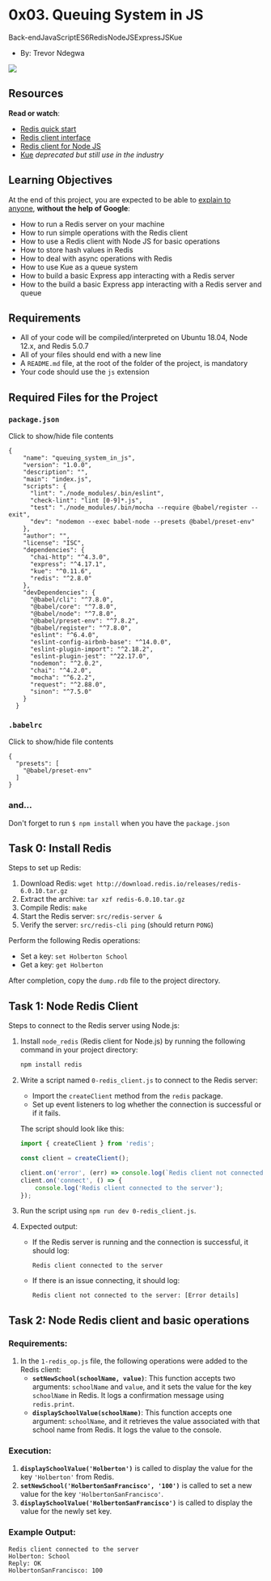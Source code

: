 0x03. Queuing System in JS
==========================

Back-endJavaScriptES6RedisNodeJSExpressJSKue

-   By: Trevor Ndegwa

![](https://s3.amazonaws.com/alx-intranet.hbtn.io/uploads/medias/2020/1/1486e02a78cdf7b4557c.png?X-Amz-Algorithm=AWS4-HMAC-SHA256&X-Amz-Credential=AKIARDDGGGOUSBVO6H7D%2F20220815%2Fus-east-1%2Fs3%2Faws4_request&X-Amz-Date=20220815T195509Z&X-Amz-Expires=86400&X-Amz-SignedHeaders=host&X-Amz-Signature=35ec3a36d25c73a134fb0de3065010e6c5f93cba917db5eebd0ee999f3a10511)

Resources
---------

**Read or watch**:

-   [Redis quick start](https://alx-intranet.hbtn.io/rltoken/8xeApIhnxgFZkgn54BiIeA "Redis quick start")
-   [Redis client interface](https://alx-intranet.hbtn.io/rltoken/1rq3ral-3C5O1t67dbGcWg "Redis client interface")
-   [Redis client for Node JS](https://alx-intranet.hbtn.io/rltoken/mRftfl67BrNvl-RM5JQfUA "Redis client for Node JS")
-   [Kue](https://alx-intranet.hbtn.io/rltoken/yTC3Ci2IV2US24xJsBfMgQ "Kue") *deprecated but still use in the industry*

Learning Objectives
-------------------

At the end of this project, you are expected to be able to [explain to anyone](https://alx-intranet.hbtn.io/rltoken/7yh7c3Zyy1RyUsdwlfsyDg "explain to anyone"), **without the help of Google**:

-   How to run a Redis server on your machine
-   How to run simple operations with the Redis client
-   How to use a Redis client with Node JS for basic operations
-   How to store hash values in Redis
-   How to deal with async operations with Redis
-   How to use Kue as a queue system
-   How to build a basic Express app interacting with a Redis server
-   How to the build a basic Express app interacting with a Redis server and queue

Requirements
------------

-   All of your code will be compiled/interpreted on Ubuntu 18.04, Node 12.x, and Redis 5.0.7
-   All of your files should end with a new line
-   A `README.md` file, at the root of the folder of the project, is mandatory
-   Your code should use the `js` extension

Required Files for the Project
------------------------------

### `package.json`

Click to show/hide file contents

```
{
    "name": "queuing_system_in_js",
    "version": "1.0.0",
    "description": "",
    "main": "index.js",
    "scripts": {
      "lint": "./node_modules/.bin/eslint",
      "check-lint": "lint [0-9]*.js",
      "test": "./node_modules/.bin/mocha --require @babel/register --exit",
      "dev": "nodemon --exec babel-node --presets @babel/preset-env"
    },
    "author": "",
    "license": "ISC",
    "dependencies": {
      "chai-http": "^4.3.0",
      "express": "^4.17.1",
      "kue": "^0.11.6",
      "redis": "^2.8.0"
    },
    "devDependencies": {
      "@babel/cli": "^7.8.0",
      "@babel/core": "^7.8.0",
      "@babel/node": "^7.8.0",
      "@babel/preset-env": "^7.8.2",
      "@babel/register": "^7.8.0",
      "eslint": "^6.4.0",
      "eslint-config-airbnb-base": "^14.0.0",
      "eslint-plugin-import": "^2.18.2",
      "eslint-plugin-jest": "^22.17.0",
      "nodemon": "^2.0.2",
      "chai": "^4.2.0",
      "mocha": "^6.2.2",
      "request": "^2.88.0",
      "sinon": "^7.5.0"
    }
  }
```

### `.babelrc`

Click to show/hide file contents

```
{
  "presets": [
    "@babel/preset-env"
  ]
}
```

### and...

Don't forget to run `$ npm install` when you have the `package.json`

## Task 0: Install Redis

Steps to set up Redis:
1. Download Redis: `wget http://download.redis.io/releases/redis-6.0.10.tar.gz`
2. Extract the archive: `tar xzf redis-6.0.10.tar.gz`
3. Compile Redis: `make`
4. Start the Redis server: `src/redis-server &`
5. Verify the server: `src/redis-cli ping` (should return `PONG`)

Perform the following Redis operations:
- Set a key: `set Holberton School`
- Get a key: `get Holberton`

After completion, copy the `dump.rdb` file to the project directory.

## Task 1: Node Redis Client

Steps to connect to the Redis server using Node.js:

1. Install `node_redis` (Redis client for Node.js) by running the following command in your project directory:
   ```bash
   npm install redis
   ```

2. Write a script named `0-redis_client.js` to connect to the Redis server:
   - Import the `createClient` method from the `redis` package.
   - Set up event listeners to log whether the connection is successful or if it fails.

   The script should look like this:

   ```javascript
   import { createClient } from 'redis';

   const client = createClient();

   client.on('error', (err) => console.log(`Redis client not connected to the server: ${err}`));
   client.on('connect', () => {
       console.log('Redis client connected to the server');
   });
   ```

3. Run the script using `npm run dev 0-redis_client.js`.

4. Expected output:
   - If the Redis server is running and the connection is successful, it should log:
     ```
     Redis client connected to the server
     ```
   - If there is an issue connecting, it should log:
     ```
     Redis client not connected to the server: [Error details]
     ```

## Task 2: Node Redis client and basic operations

### Requirements:
1. In the `1-redis_op.js` file, the following operations were added to the Redis client:
   - **`setNewSchool(schoolName, value)`**: This function accepts two arguments: `schoolName` and `value`, and it sets the value for the key `schoolName` in Redis. It logs a confirmation message using `redis.print`.
   - **`displaySchoolValue(schoolName)`**: This function accepts one argument: `schoolName`, and it retrieves the value associated with that school name from Redis. It logs the value to the console.

### Execution:
1. **`displaySchoolValue('Holberton')`** is called to display the value for the key `'Holberton'` from Redis.
2. **`setNewSchool('HolbertonSanFrancisco', '100')`** is called to set a new value for the key `'HolbertonSanFrancisco'`.
3. **`displaySchoolValue('HolbertonSanFrancisco')`** is called to display the value for the newly set key.

### Example Output:
```
Redis client connected to the server
Holberton: School
Reply: OK
HolbertonSanFrancisco: 100
